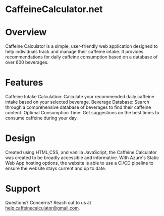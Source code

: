 # CaffeineCalculator.net
# Overview
Caffeine Calculator is a simple, user-friendly web application designed to help individuals track and manage their caffeine intake. It provides recommendations for daily caffeine consumption based on a database of over 600 beverages.

# Features
Caffeine Intake Calculation: Calculate your recommended daily caffeine intake based on your selected beverage.
Beverage Database: Search through a comprehensive database of beverages to find their caffeine content.
Optimal Consumption Time: Get suggestions on the best times to consume caffeine during your day.

# Design
Created using HTML,CSS, and vanilla JavaScript, the Caffeine Calculator was created to be broadly accessible and informative. With Azure's Static Web App hosting options, the website is able to use a
CI/CD pipeline to ensure the website stays current and up to date.

# Support
Questions? Concerns? Reach out to us at help.caffeinecalculator@gmail.com.
